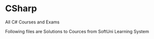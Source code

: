 # CSharp
All C# Courses and Exams

Following files are Solutions to Cources from SoftUni Learning System
